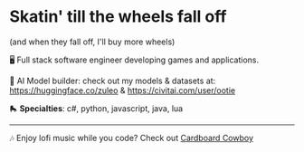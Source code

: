 # Skatin' till the wheels fall off
(and when they fall off, I'll buy more wheels)

🖥️ Full stack software engineer developing games and applications.

🤖 AI Model builder: check out my models & datasets at: https://huggingface.co/zuleo & https://civitai.com/user/ootie

🛼 **Specialties**: c#, python, javascript, java, lua

---

🎶 Enjoy lofi music while you code?  Check out [Cardboard Cowboy](https://www.twitch.tv/loficardboardcowboy)
